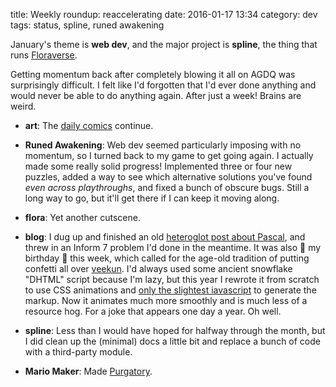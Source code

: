 title: Weekly roundup: reaccelerating
date: 2016-01-17 13:34
category: dev
tags: status, spline, runed awakening

January's theme is **web dev**, and the major project is **spline**, the thing that runs [Floraverse](http://floraverse.com/).

Getting momentum back after completely blowing it all on AGDQ was surprisingly difficult.  I felt like I'd forgotten that I'd ever done anything and would never be able to do anything again.  After just a week!  Brains are weird.

- **art**: The [daily comics](http://lexyeevee.tumblr.com/tagged/daily-comic) continue.

- **Runed Awakening**: Web dev seemed particularly imposing with no momentum, so I turned back to my game to get going again.  I actually made some really solid progress!  Implemented three or four new puzzles, added a way to see which alternative solutions you've found _even across playthroughs_, and fixed a bunch of obscure bugs.  Still a long way to go, but it'll get there if I can keep it moving along.

- **flora**: Yet another cutscene.

- **blog**: I dug up and finished an old [heteroglot post about Pascal](/blog/2016/01/12/heteroglot-number-16-in-pascal-number-17-in-inform7/), and threw in an Inform 7 problem I'd done in the meantime.  It was also 🎂 my birthday 🎂 this week, which called for the age-old tradition of putting confetti all over [veekun](http://veekun.com/).  I'd always used some ancient snowflake "DHTML" script because I'm lazy, but this year I rewrote it from scratch to use CSS animations and [only the slightest iavascript](https://github.com/eevee/eev.ee/blob/master/theme/static/PARTYMODE/partymode.js) to generate the markup.  Now it animates much more smoothly and is much less of a resource hog.  For a joke that appears one day a year.  Oh well.

- **spline**: Less than I would have hoped for halfway through the month, but I did clean up the (minimal) docs a little bit and replace a bunch of code with a third-party module.

- **Mario Maker**: Made [Purgatory](/dev/2016/01/15/mario-maker-purgatory/).
